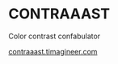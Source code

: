 # CONTRAAAST

Color contrast confabulator

[contraaast.timagineer.com](https://contraaast.timagineer.com)
